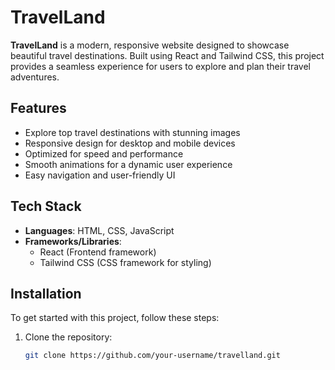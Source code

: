 # TravelLand

**TravelLand** is a modern, responsive website designed to showcase beautiful travel destinations. Built using React and Tailwind CSS, this project provides a seamless experience for users to explore and plan their travel adventures.

## Features

- Explore top travel destinations with stunning images
- Responsive design for desktop and mobile devices
- Optimized for speed and performance
- Smooth animations for a dynamic user experience
- Easy navigation and user-friendly UI

## Tech Stack

- **Languages**: HTML, CSS, JavaScript
- **Frameworks/Libraries**:
  - React (Frontend framework)
  - Tailwind CSS (CSS framework for styling)
  
## Installation

To get started with this project, follow these steps:

1. Clone the repository:
   ```bash
   git clone https://github.com/your-username/travelland.git
